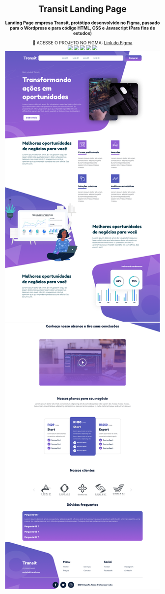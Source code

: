 <h1 align="center" style="font-weight: bold;">Transit Landing Page</h1>
<p align="center" style="font-weight: bold;">Landing Page empresa Transit, protótipo desenvolvido no Figma, passado para o Wordpress e para código HTML, CSS e Javascript (Para fins de estudos)</p>

<div align="center">
    🔗 ACESSE O PROJETO NO FIGMA: <a target="_blank" href="https://www.figma.com/proto/hfEoudJElKH7BoibnIj4Ef/Landing-Page-01?node-id=1-4&t=jAuvoQZcw8xaW6Mu-1">Link do Figma</a>
</div>

<div align="center">
    <img src="https://skillicons.dev/icons?i=figma" />
    <img src="https://skillicons.dev/icons?i=wordpress" />
    <img src="https://skillicons.dev/icons?i=html" />
    <img src="https://skillicons.dev/icons?i=css" />
    <img src="https://skillicons.dev/icons?i=js" />
</div>

<img src="/Landing Page 01.png">
<img src="/Landing Page 02.png">

